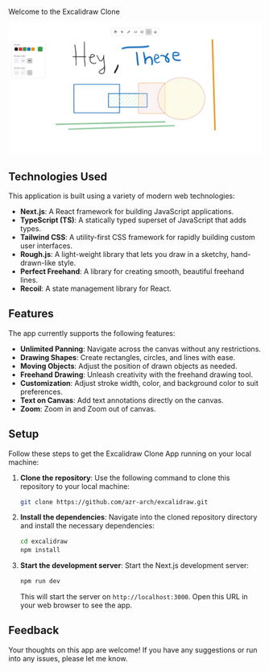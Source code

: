 Welcome to the Excalidraw Clone

![App-Poster](./assets/excalidraw-clone-poster.jpeg)

## Technologies Used

This application is built using a variety of modern web technologies:

-   **Next.js**: A React framework for building JavaScript applications.
-   **TypeScript (TS)**: A statically typed superset of JavaScript that adds types.
-   **Tailwind CSS**: A utility-first CSS framework for rapidly building custom user interfaces.
-   **Rough.js**: A light-weight library that lets you draw in a sketchy, hand-drawn-like style.
-   **Perfect Freehand**: A library for creating smooth, beautiful freehand lines.
-   **Recoil**: A state management library for React.

## Features

The app currently supports the following features:

-   **Unlimited Panning**: Navigate across the canvas without any restrictions.
-   **Drawing Shapes**: Create rectangles, circles, and lines with ease.
-   **Moving Objects**: Adjust the position of drawn objects as needed.
-   **Freehand Drawing**: Unleash creativity with the freehand drawing tool.
-   **Customization**: Adjust stroke width, color, and background color to suit preferences.
-   **Text on Canvas**: Add text annotations directly on the canvas.
-   **Zoom**: Zoom in and Zoom out of canvas.

## Setup

Follow these steps to get the Excalidraw Clone App running on your local machine:

1. **Clone the repository**: Use the following command to clone this repository to your local machine:

    ```bash
    git clone https://github.com/azr-arch/excalidraw.git
    ```

2. **Install the dependencies**: Navigate into the cloned repository directory and install the necessary dependencies:

    ```bash
    cd excalidraw
    npm install
    ```

3. **Start the development server**: Start the Next.js development server:

    ```bash
    npm run dev
    ```

    This will start the server on `http://localhost:3000`. Open this URL in your web browser to see the app.

## Feedback

Your thoughts on this app are welcome! If you have any suggestions or run into any issues, please let me know.

